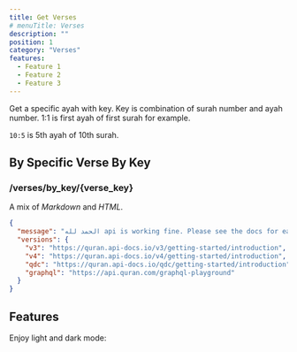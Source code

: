 ```yaml
---
title: Get Verses
# menuTitle: Verses
description: ""
position: 1
category: "Verses"
features:
  - Feature 1
  - Feature 2
  - Feature 3
---
```


Get a specific ayah with key. Key is combination of surah number and ayah number. 1:1 is first ayah of first surah for example.

<code>10:5</code> is 5th ayah of 10th surah.

## By Specific Verse By Key

<h3>/verses/by_key/{verse_key}</h3>

<p><span class="note">A mix of <em>Markdown</em> and <em>HTML</em>.</span></p>

```json
{
  "message": "الحمد لله api is working fine. Please see the docs for each version for more help.",
  "versions": {
    "v3": "https://quran.api-docs.io/v3/getting-started/introduction",
    "v4": "https://quran.api-docs.io/v4/getting-started/introduction",
    "qdc": "https://quran.api-docs.io/qdc/getting-started/introduction",
    "graphql": "https://api.quran.com/graphql-playground"
  }
}
```

## Features

<list :items="features"></list>

<p class="flex items-center">Enjoy light and dark mode:&nbsp;<app-color-switcher class="inline-flex ml-2"></app-color-switcher></p>
